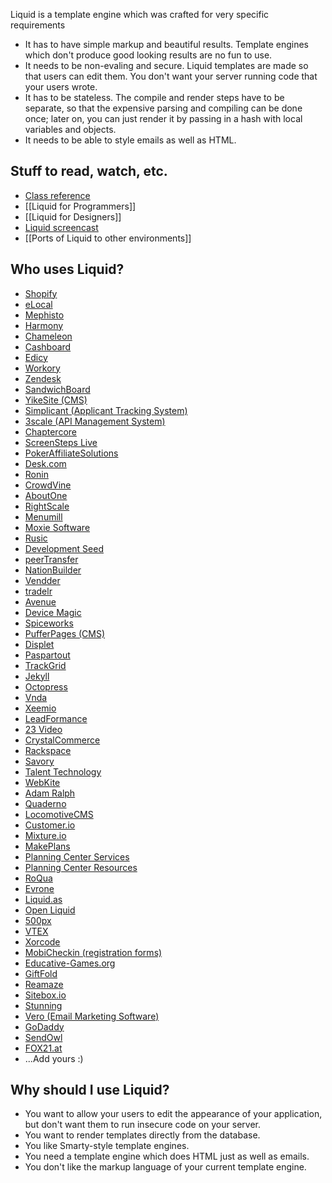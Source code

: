 Liquid is a template engine which was crafted for very specific requirements

* It has to have simple markup and beautiful results. Template engines which
  don't produce good looking results are no fun to use.
* It needs to be non-evaling and secure. Liquid templates are made so that users
  can edit them. You don't want your server running code that your users
  wrote.
* It has to be stateless. The compile and render steps have to be separate, so
  that the expensive parsing and compiling can be done once;  later on, you can
  just render it by passing in a hash with local variables and objects.
* It needs to be able to style emails as well as HTML.

## Stuff to read, watch, etc.

* [Class reference](http://rubydoc.info/gems/liquid)
* [[Liquid for Programmers]]
* [[Liquid for Designers]]
* [Liquid screencast](http://railscasts.com/episodes/118-liquid)
* [[Ports of Liquid to other environments]]

## Who uses Liquid?

* [Shopify](http://www.shopify.com)
* [eLocal](http://www.elocal.com)
* [Mephisto](http://mephistoblog.com/)
* [Harmony](http://get.harmonyapp.com)
* [Chameleon](http://chameleon.wikidot.com/)
* [Cashboard](http://www.getcashboard.com)
* [Edicy](http://www.edicy.com)
* [Workory](http://www.workory.com)
* [Zendesk](http://www.zendesk.com)
* [SandwichBoard](http://www.sandwichboard.com/)
* [YikeSite (CMS)](http://api.yikesite.com/)
* [Simplicant (Applicant Tracking System)](http://www.simplicant.com/)
* [3scale (API Management System)](http://www.3scale.net/)
* [Chaptercore](http://www.chaptercore.com)
* [ScreenSteps Live](http://bluemangolearning.com/screenstepslive)
* [PokerAffiliateSolutions](http://www.pokeraffiliatesolutions.com/)
* [Desk.com](http://www.desk.com)
* [Ronin](http://www.roninapp.com)
* [CrowdVine](http://www.crowdvine.com)
* [AboutOne](http://www.aboutone.com)
* [RightScale](http://support.rightscale.com/15-References/Liquid_Markup_with_RightScale_Widgets)
* [Menumill](http://www.menumill.com)
* [Moxie Software](http://www.moxiesoft.com/)
* [Rusic](http://rusic.com/)
* [Development Seed](http://developmentseed.org/blog/2011/09/09/jekyll-github-pages/)
* [peerTransfer](http://peertransfer.com)
* [NationBuilder](http://nationbuilder.com/)
* [Vendder](http://vendder.com/)
* [tradelr](http://www.tradelr.com)
* [Avenue](http://www.prontoavenue.biz)
* [Device Magic](http://www.devicemagic.com)
* [Spiceworks](http://www.spiceworks.com)
* [PufferPages (CMS)](https://github.com/puffer/puffer_pages/)
* [Displet](http://displet.com)
* [Paspartout](http://paspartout.com)
* [TrackGrid](http://www.trackgrid.com)
* [Jekyll](http://jekyllrb.com/)
* [Octopress](http://octopress.org/)
* [Vnda](http://www.vnda.com.br/)
* [Xeemio](http://www.xeemio.com/)
* [LeadFormance](http://www.leadformance.com/)
* [23 Video](http://www.23video.com/)
* [CrystalCommerce](http://www.crystalcommerce.com/)
* [Rackspace](http://www.rackspace.com/)
* [Savory](http://www.savory.io/)
* [Talent Technology](http://www.talenttech.com)
* [WebKite](http://webkite.com/)
* [Adam Ralph](http://adamralph.com/)
* [Quaderno](http://getquaderno.com/)
* [LocomotiveCMS](http://locomotivecms.com/)
* [Customer.io](http://customer.io)
* [Mixture.io](http://mixture.io)
* [MakePlans](http://makeplans.net)
* [Planning Center Services](http://get.planningcenteronline.com)
* [Planning Center Resources](http://get.planningcenteronline.com/resources)
* [RoQua](http://www.roqua.nl)
* [Evrone](http://www.evrone.com)
* [Liquid.as](https://github.com/prevailhs/liquid.as)
* [Open Liquid](https://github.com/23/openliquid)
* [500px](http://portfolios.500px.com)
* [VTEX](http://www.vtex.com.br/)
* [Xorcode](http://www.xorcode.com/)
* [MobiCheckin (registration forms)](http://www.mobicheckin.com)
* [Educative-Games.org](http://educative-games.org)
* [GiftFold](http://giftfold.com)
* [Reamaze](http://www.reamaze.com)
* [Sitebox.io](http://www.sitebox.io)
* [Stunning](https://bestunning.net)
* [Vero (Email Marketing Software)](https://www.getvero.com)
* [GoDaddy](https://www.godaddy.com)
* [SendOwl](http://www.sendowl.com)
* [FOX21.at](http://blog.fox21.at)
* ...Add yours :)

## Why should I use Liquid?

* You want to allow your users to edit the appearance of your application, but
  don't want them to run insecure code on your server.
* You want to render templates directly from the database.
* You like Smarty-style template engines.
* You need a template engine which does HTML just as well as emails.
* You don't like the markup language of your current template engine.